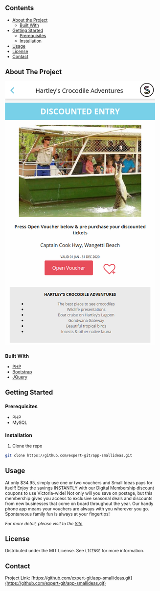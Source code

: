 <!-- TABLE OF CONTENTS -->
## Contents

* [About the Project](#about-the-project)
  * [Built With](#built-with)
* [Getting Started](#getting-started)
  * [Prerequisites](#prerequisites)
  * [Installation](#installation)
* [Usage](#usage)
* [License](#license)
* [Contact](#contact)



<!-- ABOUT THE PROJECT -->
## About The Project

[![Product Name Screen Shot][product-screenshot]](https://app.smallideas.com.au)

### Built With
* [PHP](php.net)
* [Bootstrap](https://getbootstrap.com)
* [JQuery](https://jquery.com)



<!-- GETTING STARTED -->
## Getting Started

### Prerequisites

* PHP
* MySQL

### Installation

1. Clone the repo
```sh
git clone https://github.com/expert-git/app-smallideas.git
```



<!-- USAGE EXAMPLES -->
## Usage

At only $34.95, simply use one or two vouchers and Small Ideas pays for itself! Enjoy the savings INSTANTLY with our Digital Membership discount coupons to use Victoria-wide! Not only will you save on postage, but this membership gives you access to exclusive seasonal deals and discounts from new businesses that come on board throughout the year. Our handy phone app means your vouchers are always with you wherever you go. Spontaneous family fun is always at your fingertips!

_For more detail, please visit to the [Site](https://app.smallideas.com.au)_



<!-- LICENSE -->
## License

Distributed under the MIT License. See `LICENSE` for more information.



<!-- CONTACT -->
## Contact

Project Link: [https://github.com/expert-git/app-smallideas.git](https://github.com/expert-git/app-smallideas.git)

[product-screenshot]: image.png

